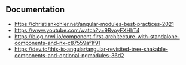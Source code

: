 ## Documentation

- https://christiankohler.net/angular-modules-best-practices-2021
- https://www.youtube.com/watch?v=9RvoyFXHhT4
- https://blog.nrwl.io/component-first-architecture-with-standalone-components-and-nx-c87559af1f91
- https://dev.to/this-is-angular/angular-revisited-tree-shakable-components-and-optional-ngmodules-36d2
